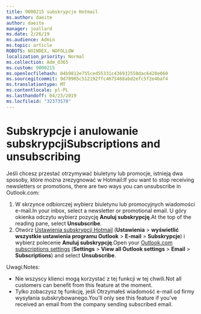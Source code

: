 ```yaml
---
title: 9000215 subskrypcje Hotmail
ms.author: daeite
author: daeite
manager: joallard
ms.date: 2/26/19
ms.audience: Admin
ms.topic: article
ROBOTS: NOINDEX, NOFOLLOW
localization_priority: Normal
ms.collection: Adm_O365
ms.custom: 9000215
ms.openlocfilehash: 04b9812e755ced55331c436932558dac6420e060
ms.sourcegitcommit: 9d78905c512192ffc4675468abd2efc5f2e4baf4
ms.translationtype: MT
ms.contentlocale: pl-PL
ms.lasthandoff: 04/23/2019
ms.locfileid: "32373578"
---
```

# <a name="subscriptions-and-unsubscribing"></a><span data-ttu-id="f6dad-102">Subskrypcje i anulowanie subskrypcji</span><span class="sxs-lookup"><span data-stu-id="f6dad-102">Subscriptions and unsubscribing</span></span>

<span data-ttu-id="f6dad-103">Jeśli chcesz przestać otrzymywać biuletyny lub promocje, istnieją dwa sposoby, które można zrezygnować w Hotmail:</span><span class="sxs-lookup"><span data-stu-id="f6dad-103">If you want to stop receiving newsletters or promotions, there are two ways you can unsubscribe in Outlook.com:</span></span>

1. <span data-ttu-id="f6dad-104">W skrzynce odbiorczej wybierz biuletynu lub promocyjnych wiadomości e-mail.</span><span class="sxs-lookup"><span data-stu-id="f6dad-104">In your inbox, select a newsletter or promotional email.</span></span> <span data-ttu-id="f6dad-105">U góry okienka odczytu wybierz pozycję **Anuluj subskrypcję**.</span><span class="sxs-lookup"><span data-stu-id="f6dad-105">At the top of the reading pane, select **Unsubscribe**.</span></span>
2. <span data-ttu-id="f6dad-106">Otwórz [Ustawienia subskrypcji Hotmail](https://outlook.live.com/mail/options/mail/brandsSubscriptions) (**Ustawienia** > **wyświetlić wszystkie ustawienia programu Outlook** > **E-mail** > **Subskrypcje**) i wybierz polecenie **Anuluj subskrypcję**.</span><span class="sxs-lookup"><span data-stu-id="f6dad-106">Open your [Outlook.com subscriptions settings](https://outlook.live.com/mail/options/mail/brandsSubscriptions) (**Settings** > **View all Outlook settings** > **Email** > **Subscriptions**) and select **Unsubscribe**.</span></span>

<span data-ttu-id="f6dad-107">Uwagi:</span><span class="sxs-lookup"><span data-stu-id="f6dad-107">Notes:</span></span>

- <span data-ttu-id="f6dad-108">Nie wszyscy klienci mogą korzystać z tej funkcji w tej chwili.</span><span class="sxs-lookup"><span data-stu-id="f6dad-108">Not all customers can benefit from this feature at the moment.</span></span>
- <span data-ttu-id="f6dad-109">Tylko zobaczysz tę funkcję, jeśli Otrzymałeś wiadomość e-mail od firmy wysyłania subskrybowanego.</span><span class="sxs-lookup"><span data-stu-id="f6dad-109">You'll only see this feature if you've received an email from the company sending subscribed email.</span></span>
